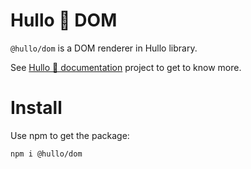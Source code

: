 # Hullo 👋 DOM

`@hullo/dom` is a DOM renderer in Hullo library.

See [Hullo 👋 documentation](https://hullo.dev/hullo-dom/intro) project to get to know more.

# Install

Use npm to get the package:

```
npm i @hullo/dom
```
